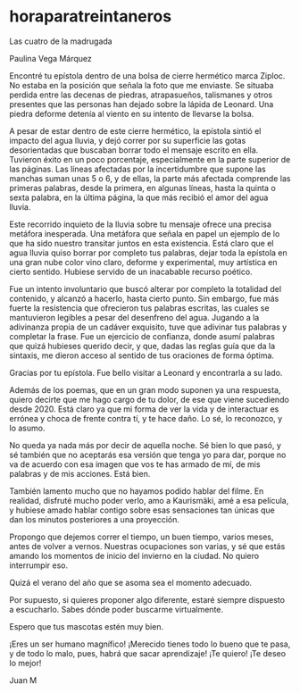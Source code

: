 # horaparatreintaneros
Las cuatro de la madrugada


Paulina Vega Márquez

Encontré tu epístola dentro de una bolsa de cierre hermético marca Ziploc. No estaba en la posición que señala la foto que me enviaste. Se situaba perdida entre las decenas de piedras, atrapasueños, talismanes y otros presentes que las personas han dejado sobre la lápida de Leonard. Una piedra deforme detenía al viento en su intento de llevarse la bolsa.

A pesar de estar dentro de este cierre hermético, la epístola sintió el impacto del agua lluvia, y dejó correr por su superficie las gotas desorientadas que buscaban borrar todo el mensaje escrito en ella. Tuvieron éxito en un poco porcentaje, especialmente en la parte superior de las páginas. Las líneas afectadas por la incertidumbre que supone las manchas suman unas 5 o 6, y de ellas, la parte más afectada comprende las primeras palabras, desde la primera, en algunas líneas, hasta la quinta o sexta palabra, en la última página, la que más recibió el amor del agua lluvia.

Este recorrido inquieto de la lluvia sobre tu mensaje ofrece una precisa metáfora inesperada. Una metáfora que señala en papel un ejemplo de lo que ha sido nuestro transitar juntos en esta existencia. Está claro que el agua lluvia quiso borrar por completo tus palabras, dejar toda la epístola en una gran nube color vino claro, deforme y experimental, muy artística en cierto sentido. Hubiese servido de un inacabable recurso poético.

Fue un intento involuntario que buscó alterar por completo la totalidad del contenido, y alcanzó a hacerlo, hasta cierto punto. Sin embargo, fue más fuerte la resistencia que ofrecieron tus palabras escritas, las cuales se mantuvieron legibles a pesar del desenfreno del agua.
Jugando a la adivinanza propia de un cadáver exquisito, tuve que adivinar tus palabras y completar la frase. Fue un ejercicio de confianza, donde asumí palabras que quizá hubieses querido decir, y que, dadas las reglas guía que da la sintaxis, me dieron acceso al sentido de tus oraciones de forma óptima.



Gracias por tu epístola. Fue bello visitar a Leonard y encontrarla a su lado.

Además de los poemas, que en un gran modo suponen ya una respuesta, quiero decirte que me hago cargo de tu dolor, de ese que viene sucediendo desde 2020. Está claro ya que mi forma de ver la vida y de interactuar es errónea y choca de frente contra tí, y te hace daño. Lo sé, lo reconozco, y lo asumo.

No queda ya nada más por decir de aquella noche. Sé bien lo que pasó, y sé también que no aceptarás esa versión que tenga yo para dar, porque no va de acuerdo con esa imagen que vos te has armado de mí, de mis palabras y de mis acciones. Está bien.

También lamento mucho que no hayamos podido hablar del filme. En realidad, disfruté mucho poder verlo, amo a Kaurismäki, amé a esa película, y hubiese amado hablar contigo sobre esas sensaciones tan únicas que dan los minutos posteriores a una proyección.

Propongo que dejemos correr el tiempo, un buen tiempo, varios meses, antes de volver a vernos. Nuestras ocupaciones son varias, y sé que estás amando los momentos de inicio del invierno en la ciudad. No quiero interrumpir eso.

Quizá el verano del año que se asoma sea el momento adecuado. 

Por supuesto, si quieres proponer algo diferente, estaré siempre dispuesto a escucharlo. Sabes dónde poder buscarme virtualmente.


Espero que tus mascotas estén muy bien.


¡Eres un ser humano magnífico! ¡Merecido tienes todo lo bueno que te pasa, y de todo lo malo, pues, habrá que sacar aprendizaje!
¡Te quiero! ¡Te deseo lo mejor!


Juan M
